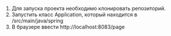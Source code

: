 1. Для запуска проекта необходимо клонировать репозиторий.
2. Запустить класс Application, который находится в /src/main/java/spring
3. В браузере ввести http://localhost:8083/page
